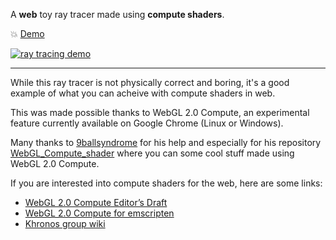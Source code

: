 A **web** toy ray tracer made using **compute shaders**.

:boom: [Demo](https://oktomus.github.io/webgpu-toy-ray-tracer/)

[![ray tracing demo](demo.gif)](https://oktomus.github.io/webgpu-toy-ray-tracer/)

------------------

While this ray tracer is not physically correct and boring, it's a good example of what you can acheive with compute shaders in web.

This was made possible thanks to WebGL 2.0 Compute, an experimental feature currently available on Google Chrome (Linux or Windows).

Many thanks to [9ballsyndrome](https://github.com/9ballsyndrome) for his help and especially for his repository [WebGL_Compute_shader](https://github.com/9ballsyndrome/WebGL_Compute_shader) where you can some cool stuff made using WebGL 2.0 Compute.

If you are interested into compute shaders for the web, here are some links:
- [WebGL 2.0 Compute Editor’s Draft](https://www.khronos.org/registry/webgl/specs/latest/2.0-compute/)
- [WebGL 2.0 Compute for emscripten](https://github.com/emscripten-core/emscripten/pull/7612)
- [Khronos group wiki](https://www.khronos.org/webgl/wiki/Main_Page)
